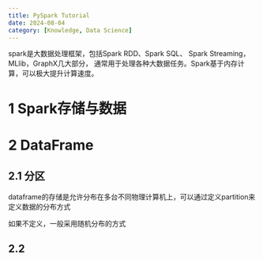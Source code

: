 ```yaml
---
title: PySpark Tutorial
date: 2024-08-04
category: [Knowledge, Data Science]
---
```


spark是大数据处理框架，包括Spark RDD、Spark SQL、 Spark Streaming，MLlib，GraphX几大部分，
通常用于处理各种大数据任务。Spark基于内存计算，可以极大提升计算速度。

# 1 Spark存储与数据


# 2 DataFrame

## 2.1 分区

dataframe的存储是允许分布在多台不同物理计算机上，可以通过定义partition来定义数据的分布方式

如果不定义，一般采用随机分布的方式

## 2.2 